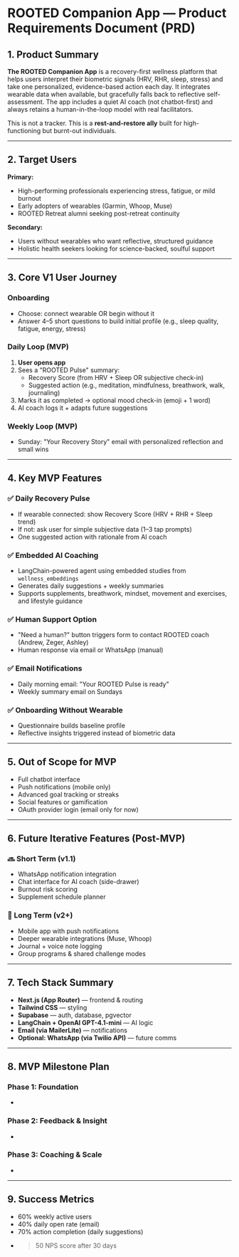 # ROOTED Companion App — Product Requirements Document (PRD)

## 1. Product Summary

**The ROOTED Companion App** is a recovery-first wellness platform that helps users interpret their biometric signals (HRV, RHR, sleep, stress) and take one personalized, evidence-based action each day. It integrates wearable data when available, but gracefully falls back to reflective self-assessment. The app includes a quiet AI coach (not chatbot-first) and always retains a human-in-the-loop model with real facilitators.

This is not a tracker. This is a **rest-and-restore ally** built for high-functioning but burnt-out individuals.

---

## 2. Target Users

**Primary:**

- High-performing professionals experiencing stress, fatigue, or mild burnout
- Early adopters of wearables (Garmin, Whoop, Muse)
- ROOTED Retreat alumni seeking post-retreat continuity

**Secondary:**

- Users without wearables who want reflective, structured guidance
- Holistic health seekers looking for science-backed, soulful support

---

## 3. Core V1 User Journey

### Onboarding

- Choose: connect wearable OR begin without it
- Answer 4–5 short questions to build initial profile (e.g., sleep quality, fatigue, energy, stress)

### Daily Loop (MVP)

1. **User opens app**
2. Sees a "ROOTED Pulse" summary:
   - Recovery Score (from HRV + Sleep OR subjective check-in)
   - Suggested action (e.g., meditation, mindfulness, breathwork, walk, journaling)
3. Marks it as completed → optional mood check-in (emoji + 1 word)
4. AI coach logs it + adapts future suggestions

### Weekly Loop (MVP)

- Sunday: "Your Recovery Story" email with personalized reflection and small wins

---

## 4. Key MVP Features

### ✅ Daily Recovery Pulse

- If wearable connected: show Recovery Score (HRV + RHR + Sleep trend)
- If not: ask user for simple subjective data (1–3 tap prompts)
- One suggested action with rationale from AI coach

### ✅ Embedded AI Coaching

- LangChain-powered agent using embedded studies from `wellness_embeddings`
- Generates daily suggestions + weekly summaries
- Supports supplements, breathwork, mindset, movement and exercises, and lifestyle guidance

### ✅ Human Support Option

- "Need a human?" button triggers form to contact ROOTED coach (Andrew, Zeger, Ashley)
- Human response via email or WhatsApp (manual)

### ✅ Email Notifications

- Daily morning email: "Your ROOTED Pulse is ready"
- Weekly summary email on Sundays

### ✅ Onboarding Without Wearable

- Questionnaire builds baseline profile
- Reflective insights triggered instead of biometric data

---

## 5. Out of Scope for MVP

- Full chatbot interface
- Push notifications (mobile only)
- Advanced goal tracking or streaks
- Social features or gamification
- OAuth provider login (email only for now)

---

## 6. Future Iterative Features (Post-MVP)

### 🔜 Short Term (v1.1)

- WhatsApp notification integration
- Chat interface for AI coach (side-drawer)
- Burnout risk scoring
- Supplement schedule planner

### 🔭 Long Term (v2+)

- Mobile app with push notifications
- Deeper wearable integrations (Muse, Whoop)
- Journal + voice note logging
- Group programs & shared challenge modes

---

## 7. Tech Stack Summary

- **Next.js (App Router)** — frontend & routing
- **Tailwind CSS** — styling
- **Supabase** — auth, database, pgvector
- **LangChain + OpenAI GPT-4.1-mini** — AI logic
- **Email (via MailerLite)** — notifications
- **Optional: WhatsApp (via Twilio API)** — future comms

---

## 8. MVP Milestone Plan

### Phase 1: Foundation

-

### Phase 2: Feedback & Insight

-

### Phase 3: Coaching & Scale

-

---

## 9. Success Metrics

- 60% weekly active users
- 40% daily open rate (email)
- 70% action completion (daily suggestions)
-
  > 50 NPS score after 30 days

